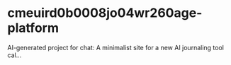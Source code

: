 # cmeuird0b0008jo04wr260age-platform
AI-generated project for chat: A minimalist site for a new AI journaling tool cal...
